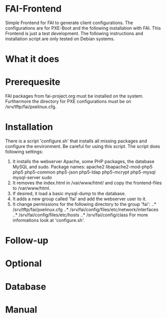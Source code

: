 # FAI-Frontend
Simple Frontend for FAI to generate client configurations. The configurations are for PXE-Boot and the following installation with FAI.
This Frontend is just a test development.
The following instructions and installation script are only tested on Debian systems.

# What it does

# Prerequesite
FAI packages from fai-project.org must be installed on the system. Furthermore the directory for PXE configurations must be on /srv/tftp/fai/pxelinux.cfg.

# Installation
There is a script 'configure.sh' that installs all missing packages and configure the environment. Be careful for using this script. 
The script does following settings:
 1. It installs the webserver Apache, some PHP packages, the database MySQL and sudo.
    Package names: apache2 libapache2-mod-php5 php5 php5-common php5-json php5-ldap php5-mcrypt php5-mysql mysql-server sudo
 2. It removes the index.html in /var/www/html/ and copy the frontend-files to /var/www/html.
 3. If desired, it load a basic mysql-dump to the database.
 4. It adds a new group called 'fai' and add the webserver user to it.
 5. It change permissions for the following directory to the group 'fai':
    ..* /srv/tftp/fai/pxelinux.cfg
    ..* /srv/fai/config/files/etc/network/interfaces
    ..* /srv/fai/config/files/etc/hosts
    ..* /srv/fai/config/class
For more informations look at 'configure.sh'.

# Follow-up

# Optional

# Database 

# Manual

